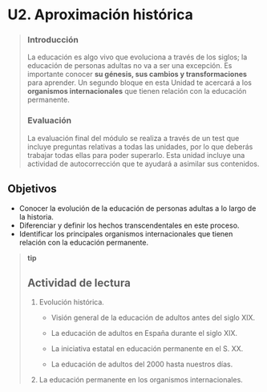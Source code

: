 # U2. Aproximación histórica



> ### Introducción
>
> La educación es algo vivo que evoluciona a través de los siglos; la educación de personas adultas no va a ser una excepción. Es importante conocer **su génesis, sus cambios y transformaciones** para aprender. Un segundo bloque en esta Unidad te acercará a los **organismos internacionales** que tienen relación con la educación permanente.
>
> ### Evaluación
>
> La evaluación final del módulo se realiza a través de un test que incluye preguntas relativas a todas las unidades, por lo que deberás trabajar todas ellas para poder superarlo. Esta unidad incluye una actividad de autocorrección que te ayudará a asimilar sus contenidos.

## Objetivos

* Conocer la evolución de la educación de personas adultas a lo largo de la historia.
* Diferenciar y definir los hechos transcendentales en este proceso.
* Identificar los principales organismos internacionales que tienen relación con la educación permanente.

> **tip**
>
> ## Actividad de lectura
>
> 1. Evolución histórica.
>
>    * Visión general de la educación de adultos antes del siglo XIX.
>
>    * La educación de adultos en España durante el siglo XIX.
>
>    * La iniciativa estatal en educación permanente en el S. XX.
>
>    * La educación de adultos del 2000 hasta nuestros días.
>
> 2. La educación permanente en los organismos internacionales.



